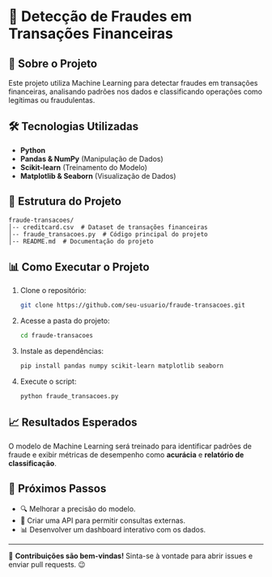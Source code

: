 # 🚀 Detecção de Fraudes em Transações Financeiras

## 📌 Sobre o Projeto
Este projeto utiliza Machine Learning para detectar fraudes em transações financeiras, analisando padrões nos dados e classificando operações como legítimas ou fraudulentas.

## 🛠️ Tecnologias Utilizadas
- **Python**
- **Pandas & NumPy** (Manipulação de Dados)
- **Scikit-learn** (Treinamento do Modelo)
- **Matplotlib & Seaborn** (Visualização de Dados)

## 📂 Estrutura do Projeto
```
fraude-transacoes/
│-- creditcard.csv  # Dataset de transações financeiras
│-- fraude_transacoes.py  # Código principal do projeto
│-- README.md  # Documentação do projeto
```

## 📊 Como Executar o Projeto
1. Clone o repositório:
   ```sh
   git clone https://github.com/seu-usuario/fraude-transacoes.git
   ```
2. Acesse a pasta do projeto:
   ```sh
   cd fraude-transacoes
   ```
3. Instale as dependências:
   ```sh
   pip install pandas numpy scikit-learn matplotlib seaborn
   ```
4. Execute o script:
   ```sh
   python fraude_transacoes.py
   ```

## 📈 Resultados Esperados
O modelo de Machine Learning será treinado para identificar padrões de fraude e exibir métricas de desempenho como **acurácia** e **relatório de classificação**.

## 📌 Próximos Passos
- 🔍 Melhorar a precisão do modelo.
- 🚀 Criar uma API para permitir consultas externas.
- 📊 Desenvolver um dashboard interativo com os dados.

---
📢 **Contribuições são bem-vindas!** Sinta-se à vontade para abrir issues e enviar pull requests. 😉

